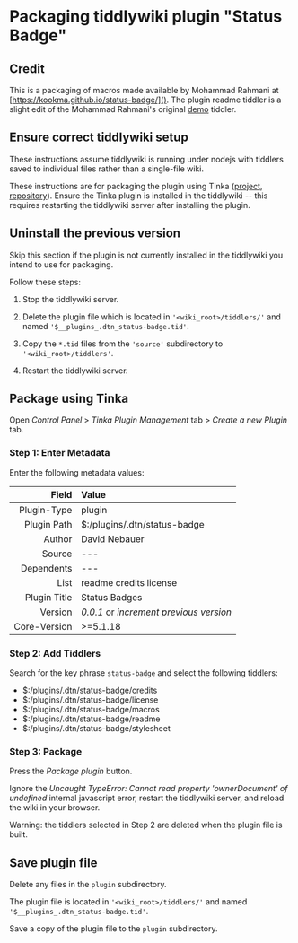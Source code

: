 # Packaging tiddlywiki plugin "Status Badge" #


## Credit ##

This is a packaging of macros made available by Mohammad Rahmani at
[https://kookma.github.io/status-badge/](). The plugin readme tiddler is a
slight edit of the Mohammad Rahmani's original
[demo](https://kookma.github.io/status-badge/#.mr%2Fdemo%2Fdbadge) tiddler.

## Ensure correct tiddlywiki setup ##

These instructions assume tiddlywiki is running under nodejs with tiddlers
saved to individual files rather than a single-file wiki.

These instructions are for packaging the plugin using Tinka
([project](http://tinkaplugin.github.io),
[repository](https://github.com/TinkaPlugin/Tinka)). Ensure the Tinka plugin is
installed in the tiddlywiki -- this requires restarting the tiddlywiki server
after installing the plugin.

## Uninstall the previous version ##

Skip this section if the plugin is not currently installed in the tiddlywiki
you intend to use for packaging.

Follow these steps:

1. Stop the tiddlywiki server.

2. Delete the plugin file which is located in `'<wiki_root>/tiddlers/'` and
   named `'$__plugins_.dtn_status-badge.tid'`.

3. Copy the `*.tid` files from the `'source'` subdirectory to
   `'<wiki_root>/tiddlers'`.

4. Restart the tiddlywiki server.

## Package using Tinka ##

Open _Control Panel_ > _Tinka Plugin Management_ tab > _Create a new Plugin_ tab.

### Step 1: Enter Metadata ###

Enter the following metadata values:

|       Field|Value                                  |
|-----------:|:--------------------------------------|
| Plugin-Type|plugin                                 |
| Plugin Path|\$:/plugins/.dtn/status-badge          |
|      Author|David Nebauer                          |
|      Source|---                                    |
|  Dependents|---                                    |
|        List|readme credits license                 |
|Plugin Title|Status Badges                          |
|     Version|_0.0.1_ or _increment previous version_|
|Core-Version|>=5.1.18                               |

### Step 2: Add Tiddlers ###

Search for the key phrase `status-badge` and select the following tiddlers:

* \$:/plugins/.dtn/status-badge/credits
* \$:/plugins/.dtn/status-badge/license
* \$:/plugins/.dtn/status-badge/macros
* \$:/plugins/.dtn/status-badge/readme
* \$:/plugins/.dtn/status-badge/stylesheet

### Step 3: Package ###

Press the _Package plugin_ button.

Ignore the _Uncaught TypeError: Cannot read property 'ownerDocument' of
undefined_ internal javascript error, restart the tiddlywiki server, and reload
the wiki in your browser.

Warning: the tiddlers selected in Step 2 are deleted when the plugin file is
built.

## Save plugin file ##

Delete any files in the `plugin` subdirectory.

The plugin file is located in `'<wiki_root>/tiddlers/'` and named
`'$__plugins_.dtn_status-badge.tid'`.

Save a copy of the plugin file to the `plugin` subdirectory.
